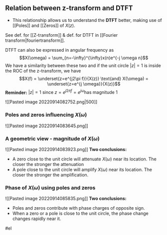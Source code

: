 ## Relation between z-transform and DTFT
- This relationship allows us to understand the **DTFT** better, making use of [[Poles]] and [[Zeros]] of $X(z)$. 

See def. for [[Z-transform]] & def. for DTFT in [[Fourier transform|fouriertransform]].

DTFT can also be expressed in angular frequency as $$X(\omega) = \sum_{n=-\infty}^{\infty}x(n)e^{-j \omega n}$$
We have a similarity between these two and if the unit circle $\lvert z \rvert = 1$ is inside the ROC of the z-transform, we have $$X(f) = \underset{z=e^{j2\pi f}}{X(z)} \text{and} X(\omega) = \underset{z=e^{j \omega}}{X(z)}$$
**Reminder:** $\lvert z \rvert = 1 \ \text{since} \  z=e^{j2 \pi f}  = e^{j \omega} \text{has magnitude 1}$

![[Pasted image 20220914082752.png|500]]

### Poles and zeros influencing $X(\omega)$
![[Pasted image 20220914083645.png]]

### A geometric view - magnitude of $X(\omega)$
![[Pasted image 20220914083923.png]]
**Two conclusions:**
- A zero close to the unit circle will attenuate $X(\omega)$ near its location. The closer the stronger the attenuation
- A pole close to the unit circle will amplify $X(\omega)$ near its location. The closer the stronger the amplification. 

### Phase of $X(\omega)$ using poles and zeros
![[Pasted image 20220914085835.png]]
**Two conclusions:**
- Poles and zeros contribute with phase charges of opposite sign.
- When a zero or a pole is close to the unit circle, the phase change changes rapidly near it. 

#el